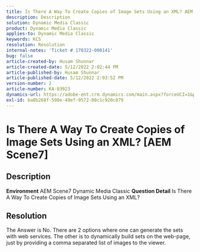 ```yaml
---
title: Is There A Way To Create Copies of Image Sets Using an XML? AEM Scene7
description: Description
solution: Dynamic Media Classic
product: Dynamic Media Classic
applies-to: Dynamic Media Classic
keywords: KCS
resolution: Resolution
internal-notes: 'Ticket # 170322-000141'
bug: false
article-created-by: Husam Shunnar
article-created-date: 5/12/2022 2:02:44 PM
article-published-by: Husam Shunnar
article-published-date: 5/12/2022 2:03:52 PM
version-number: 2
article-number: KA-03923
dynamics-url: https://adobe-ent.crm.dynamics.com/main.aspx?forceUCI=1&pagetype=entityrecord&etn=knowledgearticle&id=7ce4442d-fcd1-ec11-a7b5-00224809c399
exl-id: ba8b268f-590e-49ef-9572-08c1c920c879
---
```

# Is There A Way To Create Copies of Image Sets Using an XML? [AEM Scene7]

## Description


<b>Environment</b>
 AEM Scene7
 Dynamic Media Classic
<b>Question Detail </b>
 Is There A Way To Create Copies of Image Sets Using an XML?


## Resolution


The Answer is No. There are 2 options where one can generate the sets with web services. The other is to dynamically build sets on the web-page, just by providing a comma separated list of images to the viewer.
